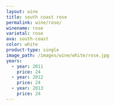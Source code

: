 ```yaml
---
layout: wine
title: south coast rose
permalink: wine/rose/
winename: rose
varietal: rose
ava: south-coast
color: white
product-type: single
image_path: /images/wine/white/rose.jpg
years:
  - year: 2011
    price: 24
  - year: 2012
    price: 24
  - year: 2013
    price: 24
---
```



